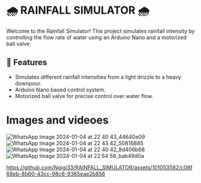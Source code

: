 # 🌧️ RAINFALL SIMULATOR 🌧️
Welcome to the Rainfall Simulator! This project simulates rainfall intensity by controlling the flow rate of water using an Arduino Nano and a motorized ball valve.

## 🚀 Features
  - Simulates different rainfall intensities from a light drizzle to a heavy downpour.
  - Arduino Nano based control system.
  - Motorized ball valve for precise control over water flow.

# Images and videoes

![WhatsApp Image 2024-01-04 at 22 40 43_44640e09](https://github.com/Ngigi33/RAINFALL_SIMULATOR/assets/101053582/10d86559-9556-4602-9b19-1534e2d61af9)
![WhatsApp Image 2024-01-04 at 22 43 42_50816885](https://github.com/Ngigi33/RAINFALL_SIMULATOR/assets/101053582/0ad5a3d6-0cc3-4bc1-b2d8-3adb34fb906a)
![WhatsApp Image 2024-01-04 at 22 40 42_8d406b68](https://github.com/Ngigi33/RAINFALL_SIMULATOR/assets/101053582/ec0d3a2c-f123-415b-bc09-aca204ae388e)
![WhatsApp Image 2024-01-04 at 22 54 59_bab49d0a](https://github.com/Ngigi33/RAINFALL_SIMULATOR/assets/101053582/e665b89f-aaeb-43ef-91dd-ba4f9c721dca)




https://github.com/Ngigi33/RAINFALL_SIMULATOR/assets/101053582/c08f68eb-8b60-43cc-98c6-9365eae2b856



